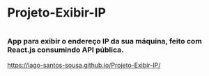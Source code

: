 # <h1>Projeto-Exibir-IP</h1>

# <h3>App para exibir o endereço IP da sua máquina, feito com React.js consumindo API pública.</h3>

https://iago-santos-sousa.github.io/Projeto-Exibir-IP/
